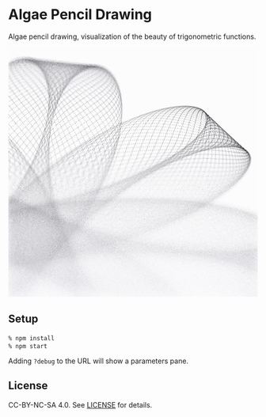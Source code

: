 # Algae Pencil Drawing
Algae pencil drawing, visualization of the beauty of trigonometric functions.

![](screenshot.jpg)


## Setup
```
% npm install
% npm start
```

Adding `?debug` to the URL will show a parameters pane.


## License
CC-BY-NC-SA 4.0. See [LICENSE](LICENSE.txt) for details.
